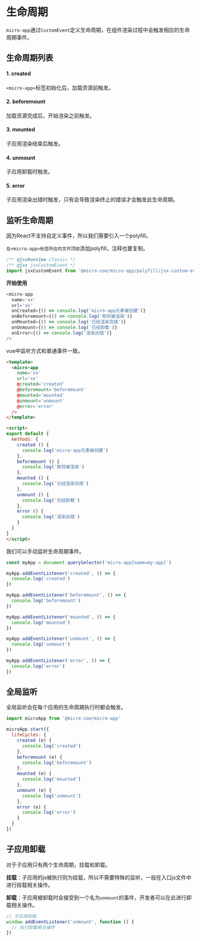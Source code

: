 # 生命周期

`micro-app`通过`CustomEvent`定义生命周期，在组件渲染过程中会触发相应的生命周期事件。

## 生命周期列表

#### 1. created
`<micro-app>`标签初始化后，加载资源前触发。

#### 2. beforemount
加载资源完成后，开始渲染之前触发。

#### 3. mounted
子应用渲染结束后触发。

#### 4. unmount
子应用卸载时触发。

#### 5. error
子应用渲染出错时触发，只有会导致渲染终止的错误才会触发此生命周期。


## 监听生命周期
<Tabs>
  <TabPanel title="React">

因为React不支持自定义事件，所以我们需要引入一个polyfill。

`在<micro-app>标签所在的文件顶部`添加polyfill，注释也要复制。
```js
/** @jsxRuntime classic */
/** @jsx jsxCustomEvent */
import jsxCustomEvent from '@micro-zoe/micro-app/polyfill/jsx-custom-event'
```

**开始使用**
```js
<micro-app
  name='xx'
  url='xx'
  onCreated={() => console.log('micro-app元素被创建')}
  onBeforemount={() => console.log('即将被渲染')}
  onMounted={() => console.log('已经渲染完成')}
  onUnmount={() => console.log('已经卸载')}
  onError={() => console.log('渲染出错')}
/>
```

  </TabPanel>
  <TabPanel title="Vue">

vue中监听方式和普通事件一致。
```html
<template>
  <micro-app
    name='xx'
    url='xx'
    @created='created'
    @beforemount='beforemount'
    @mounted='mounted'
    @unmount='unmount'
    @error='error'
  />
</template>

<script>
export default {
  methods: {
    created () {
      console.log('micro-app元素被创建')
    },
    beforemount () {
      console.log('即将被渲染')
    },
    mounted () {
      console.log('已经渲染完成')
    },
    unmount () {
      console.log('已经卸载')
    },
    error () {
      console.log('渲染出错')
    }
  }
}
</script>
```

  </TabPanel>
  <TabPanel title="自定义">

我们可以手动监听生命周期事件。

```js
const myApp = document.querySelector('micro-app[name=my-app]')

myApp.addEventListener('created', () => {
  console.log('created')
})

myApp.addEventListener('beforemount', () => {
  console.log('beforemount')
})

myApp.addEventListener('mounted', () => {
  console.log('mounted')
})

myApp.addEventListener('unmount', () => {
  console.log('unmount')
})

myApp.addEventListener('error', () => {
  console.log('error')
})
``` 

  </TabPanel>

</Tabs>

## 全局监听
全局监听会在每个应用的生命周期执行时都会触发。
```js
import microApp from '@micro-zoe/micro-app'

microApp.start({
  lifeCycles: {
    created (e) {
      console.log('created')
    },
    beforemount (e) {
      console.log('beforemount')
    },
    mounted (e) {
      console.log('mounted')
    },
    unmount (e) {
      console.log('unmount')
    },
    error (e) {
      console.log('error')
    }
  }
})
```

## 子应用卸载
对于子应用只有两个生命周期，挂载和卸载。

**挂载**：子应用的js被执行则为挂载，所以不需要特殊的监听，一般在入口js文件中进行挂载相关操作。

**卸载**：子应用被卸载时会接受到一个名为`unmount`的事件，开发者可以在此进行卸载相关操作。

```js
// 子应用卸载
window.addEventListener('unmount', function () {
  // 执行卸载相关操作
})
```
